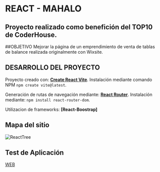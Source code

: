 # REACT - MAHALO
## Proyecto realizado como benefición del TOP10 de CoderHouse.

##OBJETIVO
Mejorar la página de un emprendimiento de venta de tablas de balance realizada originalmente con Wixsite.

## DESARROLLO DEL PROYECTO

Proyecto creado con: **[Create React Vite](https://vitejs.dev/)**. Instalación mediante comando NPM `npm create vite@latest`.

Generación de rutas de navegación mediante: **[React Router](https://reactrouter.com/en/main)**. Instalación mediante: `npm install react-router-dom`.

Utilizacion de frameworks: **[React-Boostrap]**

## Mapa del sitio
![ReactTree](https://github.com/prados91/MAHALO/assets/106772696/2435f55d-39c1-448f-933f-e999e9018a80)


## Test de Aplicación
[WEB](https://mahalo-five.vercel.app/)
